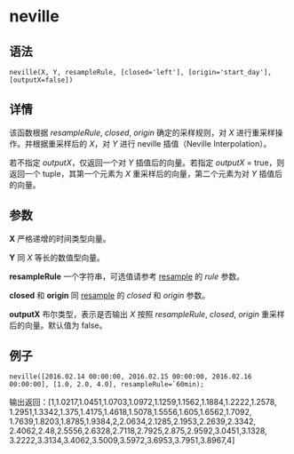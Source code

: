 # neville

## 语法

`neville(X, Y, resampleRule, [closed='left'], [origin='start_day'],
[outputX=false])`

## 详情

该函数根据 *resampleRule*, *closed*, *origin* 确定的采样规则，对
*X* 进行重采样操作。并根据重采样后的 *X*，对 *Y* 进行 neville 插值（Neville
Interpolation）。

若不指定 *outputX*，仅返回一个对 *Y* 插值后的向量。若指定 *outputX* =
true，则返回一个 tuple，其第一个元素为 *X* 重采样后的向量，第二个元素为对 *Y* 插值后的向量。

## 参数

**X** 严格递增的时间类型向量。

**Y** 同 *X* 等长的数值型向量。

**resampleRule** 一个字符串，可选值请参考 [resample](../r/resample.md) 的
*rule* 参数。

**closed** 和 **origin** 同 [resample](../r/resample.md) 的
*closed* 和 *origin* 参数。

**outputX** 布尔类型，表示是否输出 *X* 按照 *resampleRule*, *closed*,
*origin* 重采样后的向量。默认值为 false。

## 例子

```
neville([2016.02.14 00:00:00, 2016.02.15 00:00:00, 2016.02.16 00:00:00], [1.0, 2.0, 4.0], resampleRule=`60min);
```

输出返回：[1,1.0217,1.0451,1.0703,1.0972,1.1259,1.1562,1.1884,1.2222,1.2578,
1.2951,1.3342,1.375,1.4175,1.4618,1.5078,1.5556,1.605,1.6562,1.7092,
1.7639,1.8203,1.8785,1.9384,2,2.0634,2.1285,2.1953,2.2639,2.3342,
2.4062,2.48,2.5556,2.6328,2.7118,2.7925,2.875,2.9592,3.0451,3.1328,
3.2222,3.3134,3.4062,3.5009,3.5972,3.6953,3.7951,3.8967,4]

